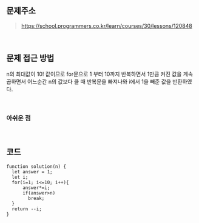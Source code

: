 ## 문제주소

> https://school.programmers.co.kr/learn/courses/30/lessons/120848

</br>

## 문제 접근 방법

n의 최대값이 10! 값이므로 for문으로 1 부터 10까지 반복하면서 1만큼 커진 값을 계속 곱하면서 어느순간 n의 값보다 클 때 반복문을 빠져나와 i에서 1을 빼준 값을 반환하였다.

</br>

### 아쉬운 점

</br>

## 코드

```
function solution(n) {
  let answer = 1;
  let i;
  for(i=1; i<=10; i++){
      answer*=i;
      if(answer>n)
        break;
  }
  return --i;
}
```
